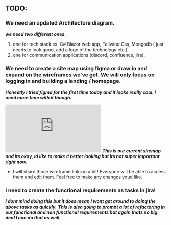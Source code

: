 ## TODO:
### We need an updated Architecture diagram. 
 ***we need two different ones***, 
1. one for tech stack ex. C# Blazor web app, Tailwind Css, Mongodb ( just needs to look good, add a logo of the technology etc.) 
2. one for communication applications (discord, confluence, jira). 
### We need to create a site map using figma or draw.io and expand on the wireframes we've got. We will only focus on logging in and building a landing / homepage. 
***Honestly I tried figma for the first time today and it looks really cool. I need more time with it though.***
 
![Sitemap](https://github.com/omniV1/CineScope/blob/main/Documents/sitemap/sitemap.md)
***This is our current sitemap and its okay, id like to make it better looking but its not super important right now.*** 
- I will share those wireframe links in a bit! Everyone will be able to access them and edit them. Feel free to make any changes youd like. 
### I need to create the functional requirements as tasks in jira! 
***I dont mind doing this but it does mean I wont get around to doing the above tasks as quickly.***
***This is also going to prompt a lot of refactoring in our functional and non functional requirements but again thats no big deal I can do that as well.***
